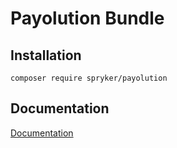 # Payolution Bundle

## Installation

```
composer require spryker/payolution
```

## Documentation

[Documentation](https://spryker.github.io)
